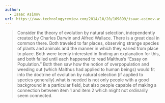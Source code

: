 ```yaml
---
author:
  - Isaac Asimov
url: https://www.technologyreview.com/2014/10/20/169899/isaac-asimov-asks-how-do-people-get-new-ideas/
---
```

> Consider the theory of evolution by natural selection, independently created by Charles Darwin and Alfred Wallace. There is a great deal in common there. Both traveled to far places, observing strange species of plants and animals and the manner in which they varied from place to place. Both were keenly interested in finding an explanation for this, and both failed until each happened to read Malthus’s “Essay on Population.”
> Both then saw how the notion of overpopulation and weeding out (which Malthus had applied to human beings) would fit into the doctrine of evolution by natural selection (if applied to species generally).what is needed is not only people with a good background in a particular field, but also people capable of making a connection between item 1 and item 2 which might not ordinarily seem connected.

